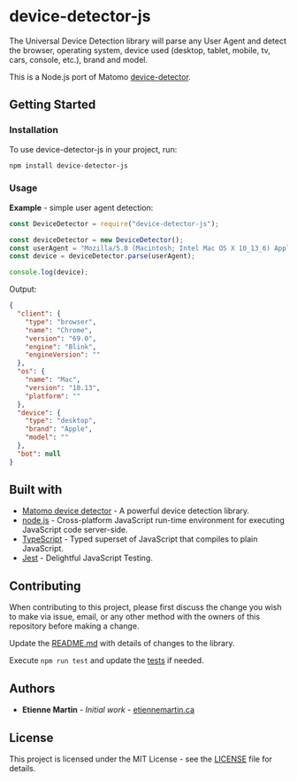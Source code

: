 # device-detector-js

The Universal Device Detection library will parse any User Agent and detect the browser, operating system, device used (desktop, tablet, mobile, tv, cars, console, etc.), brand and model.

This is a Node.js port of Matomo [device-detector](https://github.com/etienne-martin/matomo-device-detector).

## Getting Started

### Installation

To use device-detector-js in your project, run:

```bash
npm install device-detector-js
```

### Usage

**Example** - simple user agent detection:

```javascript
const DeviceDetector = require("device-detector-js");

const deviceDetector = new DeviceDetector();
const userAgent = "Mozilla/5.0 (Macintosh; Intel Mac OS X 10_13_6) AppleWebKit/537.36 (KHTML, like Gecko) Chrome/69.0.3497.81 Safari/537.36";
const device = deviceDetector.parse(userAgent);

console.log(device);
```

Output:

```json
{
  "client": {
    "type": "browser",
    "name": "Chrome",
    "version": "69.0",
    "engine": "Blink",
    "engineVersion": ""
  },
  "os": {
    "name": "Mac",
    "version": "10.13",
    "platform": ""
  },
  "device": {
    "type": "desktop",
    "brand": "Apple",
    "model": ""
  },
  "bot": null
}
```

## Built with

* [Matomo device detector](https://github.com/etienne-martin/matomo-device-detector) - A powerful device detection library.
* [node.js](https://nodejs.org/en/) - Cross-platform JavaScript run-time environment for executing JavaScript code server-side. 
* [TypeScript](https://www.typescriptlang.org/) - Typed superset of JavaScript that compiles to plain JavaScript.
* [Jest](https://facebook.github.io/jest/) - Delightful JavaScript Testing.

## Contributing

When contributing to this project, please first discuss the change you wish to make via issue, email, or any other method with the owners of this repository before making a change.

Update the [README.md](https://github.com/etienne-martin/device-detector/blob/master/README.md) with details of changes to the library.

Execute `npm run test` and update the [tests](https://github.com/etienne-martin/device-detector/tree/master/src/tests) if needed.

## Authors

* **Etienne Martin** - *Initial work* - [etiennemartin.ca](http://etiennemartin.ca/)

## License

This project is licensed under the MIT License - see the [LICENSE](https://github.com/etienne-martin/device-detector/blob/master/LICENSE) file for details.
